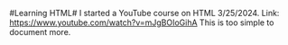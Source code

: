 #Learning HTML#
I started a YouTube course on HTML 3/25/2024. Link: https://www.youtube.com/watch?v=mJgBOIoGihA
This is too simple to document more.
